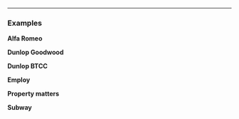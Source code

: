 <hr>

### Examples

**Alfa Romeo**


**Dunlop Goodwood**


**Dunlop BTCC**


**Employ**


**Property matters**


**Subway**

